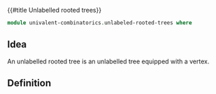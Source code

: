 {{#title  Unlabelled rooted trees}}

```agda
module univalent-combinatorics.unlabeled-rooted-trees where
```

## Idea

An unlabelled rooted tree is an unlabelled tree equipped with a vertex.

## Definition

```agda

```
